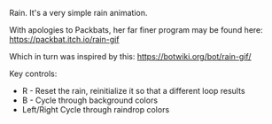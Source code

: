 Rain. It's a very simple rain animation.

With apologies to Packbats, her far finer program may be found here:
https://packbat.itch.io/rain-gif

Which in turn was inspired by this: https://botwiki.org/bot/rain-gif/

Key controls:

* R - Reset the rain, reinitialize it so that a different loop results
* B - Cycle through background colors
* Left/Right Cycle through raindrop colors
